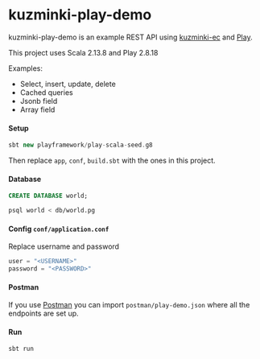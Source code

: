 # kuzminki-play-demo

kuzminki-play-demo is an example REST API using [kuzminki-ec](https://github.com/karimagnusson/kuzminki-ec) and [Play](https://github.com/playframework/playframework).

This project uses Scala 2.13.8 and Play 2.8.18

Examples:
- Select, insert, update, delete
- Cached queries
- Jsonb field
- Array field

#### Setup

```sbt
sbt new playframework/play-scala-seed.g8
```

Then replace `app`, `conf`, `build.sbt` with the ones in this project.

#### Database

```sql
CREATE DATABASE world;
```

```bash
psql world < db/world.pg
```

#### Config `conf/application.conf`
Replace username and password
```sbt
user = "<USERNAME>"
password = "<PASSWORD>"
```

#### Postman

If you use [Postman](https://www.postman.com/) you can import `postman/play-demo.json` where all the endpoints are set up.

#### Run

```sbt
sbt run
```